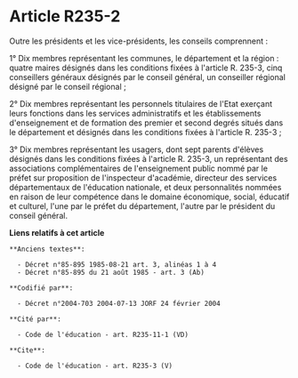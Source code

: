 # Article R235-2

Outre les présidents et les vice-présidents, les conseils comprennent :

1° Dix membres représentant les communes, le département et la région : quatre maires désignés dans les conditions fixées à
l'article R. 235-3, cinq conseillers généraux désignés par le conseil général, un conseiller régional désigné par le conseil
régional ;

2° Dix membres représentant les personnels titulaires de l'Etat exerçant leurs fonctions dans les services administratifs et
les établissements d'enseignement et de formation des premier et second degrés situés dans le département et désignés dans
les conditions fixées à l'article R. 235-3 ;

3° Dix membres représentant les usagers, dont sept parents d'élèves désignés dans les conditions fixées à l'article R. 235-3,
un représentant des associations complémentaires de l'enseignement public nommé par le préfet sur proposition de l'inspecteur
d'académie, directeur des services départementaux de l'éducation nationale, et deux personnalités nommées en raison de leur
compétence dans le domaine économique, social, éducatif et culturel, l'une par le préfet du département, l'autre par le
président du conseil général.

**Liens relatifs à cet article**

	**Anciens textes**:

	  - Décret n°85-895 1985-08-21 art. 3, alinéas 1 à 4
	  - Décret n°85-895 du 21 août 1985 - art. 3 (Ab)

	**Codifié par**:

	  - Décret n°2004-703 2004-07-13 JORF 24 février 2004

	**Cité par**:

	  - Code de l'éducation - art. R235-11-1 (VD)

	**Cite**:

	  - Code de l'éducation - art. R235-3 (V)
